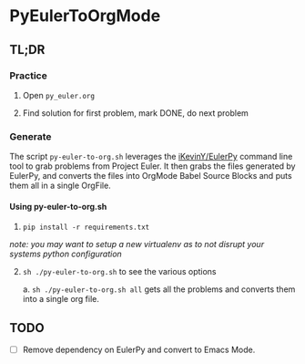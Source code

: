 # PyEulerToOrgMode

## TL;DR

### Practice

1. Open `py_euler.org`

2. Find solution for first problem, mark DONE, do next problem

### Generate

The script `py-euler-to-org.sh` leverages the [iKevinY/EulerPy](https://github.com/iKevinY/EulerPy) command line tool to grab problems from Project Euler. It then grabs the files generated by EulerPy, and converts the files into OrgMode Babel Source Blocks and puts them all in a single OrgFile.

#### Using py-euler-to-org.sh

1. `pip install -r requirements.txt`

*note: you may want to setup a new virtualenv as to not disrupt your systems python configuration*

2. `sh ./py-euler-to-org.sh` to see the various options

    a. `sh ./py-euler-to-org.sh all` gets all the problems and converts them into a single org file.

## TODO

- [ ] Remove dependency on EulerPy and convert to Emacs Mode.
